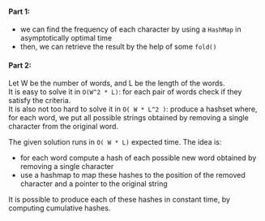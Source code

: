 #### Part 1:
- we can find the frequency of each character by using a `HashMap` in asymptotically optimal time
- then, we can retrieve the result by the help of some `fold()`

#### Part 2:  
Let W be the number of words, and L be the length of the words.  
It is easy to solve it in `O(W^2 * L)`: for each pair of words check if they satisfy the criteria.  
It is also not too hard to solve it in `O( W * L^2 )`: produce a hashset where, for each word, we put all possible strings obtained by removing a single character from the original word.  

The given solution runs in `O( W * L)` expected time. The idea is:
- for each word compute a hash of each possible new word obtained by removing a single character
- use a hashmap to map these hashes to the position of the removed character and a pointer to the original string

It is possible to produce each of these hashes in constant time, by computing cumulative hashes. 
